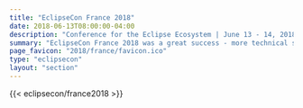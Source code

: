 ```yaml
---
title: "EclipseCon France 2018"
date: 2018-06-13T08:00:00-04:00
description: "Conference for the Eclipse Ecosystem | June 13 - 14, 2018 | Toulouse, France"
summary: "EclipseCon France 2018 was a great success - more technical sessions, more open source projects, more BOFs, more parties, and just plain more."
page_favicon: "2018/france/favicon.ico"
type: "eclipsecon"
layout: "section"
---
```


{{< eclipsecon/france2018 >}}
